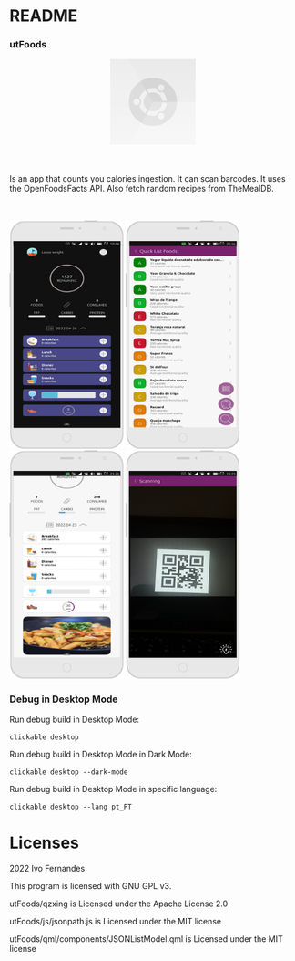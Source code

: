 # README
### utFoods

<div align="center"><img img height="150px;" width="150px" src="https://github.com/ivoxavier/thesis/blob/main/utFoods/assets/logo.svg" /></div>

<br>
<br>

Is an app that counts you calories ingestion. It can scan barcodes. It uses the OpenFoodsFacts API. Also fetch random recipes from TheMealDB.

<br>
<br>

<div><span display= "inline;"><img height="400px;" width="200px";  src="https://github.com/ivoxavier/thesis/blob/main/images/img_8.png" /> <img height="400px;" width="200px" src="https://github.com/ivoxavier/thesis/blob/main/images/img_3.png" /> <img height="400px;" width="200px" src="https://github.com/ivoxavier/thesis/blob/main/images/img_1.png" /> <img height="400px;" width="200px" src="https://github.com/ivoxavier/thesis/blob/main/images/img_7.png" /></span></div>


### Debug in Desktop Mode

Run debug build in Desktop Mode:

    clickable desktop

Run debug build in Desktop Mode in Dark Mode:

    clickable desktop --dark-mode

Run debug build in Desktop Mode in specific language:

    clickable desktop --lang pt_PT


# Licenses

2022  Ivo Fernandes
 
 This program is licensed with GNU GPL v3.

 utFoods/qzxing is Licensed under the Apache License 2.0
 
 utFoods/js/jsonpath.js is Licensed under the MIT license
 
 utFoods/qml/components/JSONListModel.qml is Licensed under the MIT license
 
 

